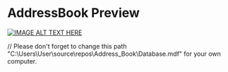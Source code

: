 # AddressBook Preview
[![IMAGE ALT TEXT HERE](https://i9.ytimg.com/vi/lBDQfRKLIdU/mq2.jpg?sqp=CPjd_ZQG&rs=AOn4CLCU671eLlS9Md0yE7SpfZedTYRMUg)](https://youtu.be/lBDQfRKLIdU)

// Please don't forget to change this path "C:\Users\User\source\repos\Address_Book\Database.mdf" for your own computer.
